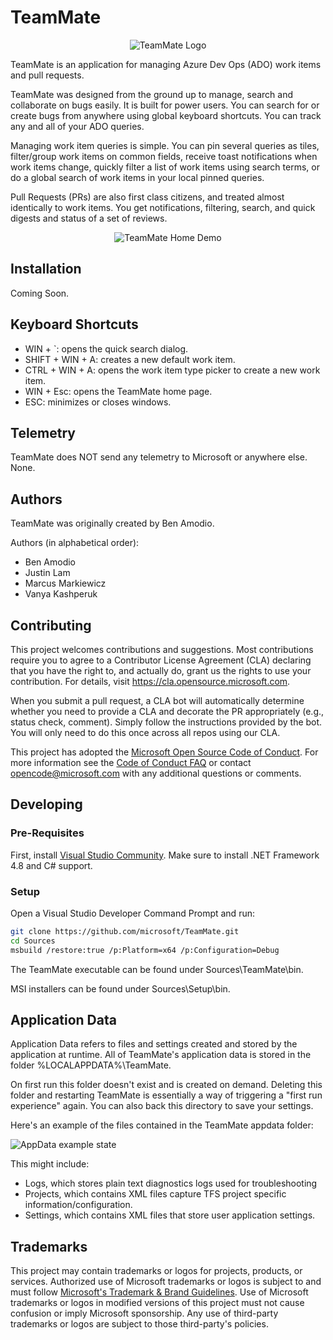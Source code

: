 # TeamMate

<p align="center">
  <img alt="TeamMate Logo" src="https://raw.githubusercontent.com/microsoft/TeamMate/c03cc824da9359958ae0340eaf6a158d5cb8e9ca/Images/Badge.png?token=AKNCJVZLG2OMQ2H7NLHY5X3BLIPOK">
</p>

TeamMate is an application for managing Azure Dev Ops (ADO) work items and pull requests.

TeamMate was designed from the ground up to manage, search and collaborate on bugs easily. It is built for power users. You can search for or create bugs from anywhere using global keyboard shortcuts. You can track any and all of your ADO queries.

Managing work item queries is simple. You can pin several queries as tiles, filter/group work items on common fields, receive toast notifications when work items change, quickly filter a list of work items using search terms, or do a global search of work items in your local pinned queries.

Pull Requests (PRs) are also first class citizens, and treated almost identically to work items. You get notifications, filtering, search, and quick digests and status of a set of reviews.

<p align="center">
  <img alt="TeamMate Home Demo" src="https://raw.githubusercontent.com/microsoft/TeamMate/main/Images/demo_home.gif?token=AKNCJVZIPYSPOGYLBI3XTRTBLNJNW">
</p>

## Installation

Coming Soon.

## Keyboard Shortcuts

* WIN + `: opens the quick search dialog.
* SHIFT + WIN + A: creates a new default work item.
* CTRL + WIN + A: opens the work item type picker to create a new work item.
* WIN + Esc: opens the TeamMate home page.
* ESC: minimizes or closes windows.

## Telemetry

TeamMate does NOT send any telemetry to Microsoft or anywhere else. None.

## Authors

TeamMate was originally created by Ben Amodio.

Authors (in alphabetical order):

* Ben Amodio
* Justin Lam
* Marcus Markiewicz
* Vanya Kashperuk

## Contributing

This project welcomes contributions and suggestions.  Most contributions require you to agree to a
Contributor License Agreement (CLA) declaring that you have the right to, and actually do, grant us
the rights to use your contribution. For details, visit https://cla.opensource.microsoft.com.

When you submit a pull request, a CLA bot will automatically determine whether you need to provide
a CLA and decorate the PR appropriately (e.g., status check, comment). Simply follow the instructions
provided by the bot. You will only need to do this once across all repos using our CLA.

This project has adopted the [Microsoft Open Source Code of Conduct](https://opensource.microsoft.com/codeofconduct/).
For more information see the [Code of Conduct FAQ](https://opensource.microsoft.com/codeofconduct/faq/) or
contact [opencode@microsoft.com](mailto:opencode@microsoft.com) with any additional questions or comments.

## Developing

### Pre-Requisites

First, install [Visual Studio Community](https://visualstudio.microsoft.com/vs/community/). Make sure to install .NET Framework 4.8 and C# support.

### Setup

Open a Visual Studio Developer Command Prompt and run:

```bash
git clone https://github.com/microsoft/TeamMate.git
cd Sources
msbuild /restore:true /p:Platform=x64 /p:Configuration=Debug
```

The TeamMate executable can be found under Sources\TeamMate\bin.

MSI installers can be found under Sources\Setup\bin.

## Application Data

Application Data refers to files and settings created and stored by the application at runtime. All of TeamMate's application data is stored in the folder %LOCALAPPDATA%\TeamMate. 

On first run this folder doesn't exist and is created on demand. Deleting this folder and restarting TeamMate is essentially a way of triggering a "first run experience" again. You can also back this directory to save your settings.

Here's an example of the files contained in the TeamMate appdata folder: 

![AppData example state](https://raw.githubusercontent.com/microsoft/TeamMate/main/Images/AppData.png?token=AKNCJVYYGVOZPRJPX3NRFRLBLIQD4)

This might include: 

* Logs, which stores plain text diagnostics logs used for troubleshooting 
* Projects, which contains XML files capture TFS project specific information/configuration. 
* Settings, which contains XML files that store user application settings. 

## Trademarks

This project may contain trademarks or logos for projects, products, or services. Authorized use of Microsoft 
trademarks or logos is subject to and must follow 
[Microsoft's Trademark & Brand Guidelines](https://www.microsoft.com/en-us/legal/intellectualproperty/trademarks/usage/general).
Use of Microsoft trademarks or logos in modified versions of this project must not cause confusion or imply Microsoft sponsorship.
Any use of third-party trademarks or logos are subject to those third-party's policies.
